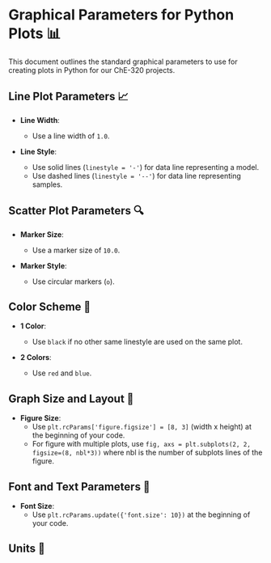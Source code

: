 # Graphical Parameters for Python Plots 📊

This document outlines the standard graphical parameters to use for creating plots in Python for our ChE-320 projects.

## Line Plot Parameters 📈

- **Line Width**: 
  - Use a line width of `1.0`.

- **Line Style**:
  - Use solid lines (`linestyle = '-'`) for data line representing a model.
  - Use dashed lines (`linestyle = '--'`) for data line representing samples.

## Scatter Plot Parameters 🔍

- **Marker Size**:
  - Use a marker size of `10.0`.

- **Marker Style**:
  - Use circular markers (`o`).

## Color Scheme 🎨

- **1 Color**:
  - Use `black` if no other same linestyle are used on the same plot.

- **2 Colors**:
  - Use `red` and `blue`.

## Graph Size and Layout 📐

- **Figure Size**:
  - Use `plt.rcParams['figure.figsize'] = [8, 3]` (width x height) at the beginning of your code.
  - For figure with multiple plots, use `fig, axs = plt.subplots(2, 2, figsize=(8, nbl*3))` where nbl is the number of subplots lines of the figure.

## Font and Text Parameters 📝

- **Font Size**:
  - Use `plt.rcParams.update({'font.size': 10})` at the beginning of your code.
 
## Units 📏

